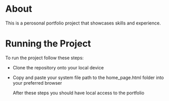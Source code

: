 # About
This is a perosonal portfolio project that showcases skills and experience.

# Running the Project
To run the project follow these steps:
* Clone the repository onto your local device
* Copy and paste your system file path to the home_page.html folder into your preferred browser

  After these steps you should have local access to the portfolio
